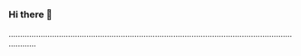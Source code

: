 ### Hi there 👋

........................................................................................................................................